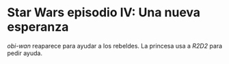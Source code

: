 # Star Wars episodio IV: Una nueva esperanza

*obi-wan* reaparece para ayudar a los rebeldes.
La princesa usa a *R2D2* para pedir ayuda.
